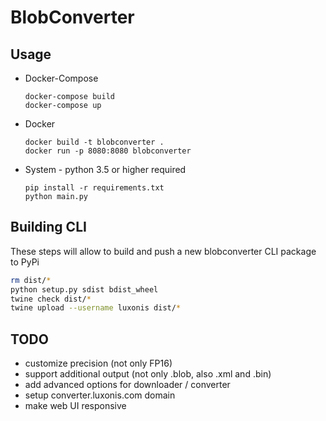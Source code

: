 # BlobConverter

## Usage

- Docker-Compose

    ```
    docker-compose build
    docker-compose up
    ```

- Docker

    ```
    docker build -t blobconverter .
    docker run -p 8080:8080 blobconverter
    ```

- System - python 3.5 or higher required

    ```
    pip install -r requirements.txt
    python main.py
    ```

## Building CLI

These steps will allow to build and push a new blobconverter CLI package to PyPi

```bash
rm dist/* 
python setup.py sdist bdist_wheel 
twine check dist/* 
twine upload --username luxonis dist/*
```

## TODO

- customize precision (not only FP16)
- support additional output (not only .blob, also .xml and .bin)
- add advanced options for downloader / converter
- setup converter.luxonis.com domain
- make web UI responsive
